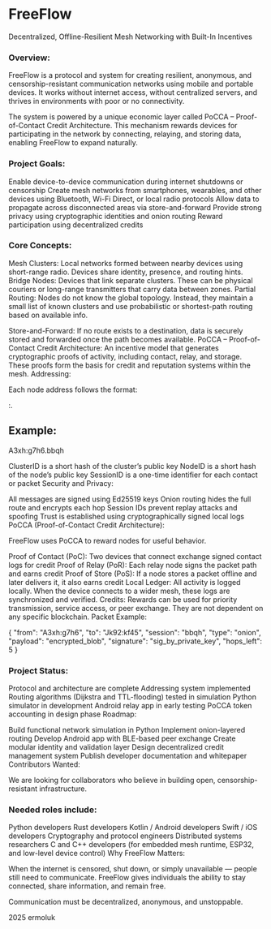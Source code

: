 <h1>FreeFlow</h1>
Decentralized, Offline-Resilient Mesh Networking with Built-In Incentives

<h3>Overview:</h3>

FreeFlow is a protocol and system for creating resilient, anonymous, and censorship-resistant communication networks using mobile and portable devices.
It works without internet access, without centralized servers, and thrives in environments with poor or no connectivity.

The system is powered by a unique economic layer called PoCCA – Proof-of-Contact Credit Architecture. This mechanism rewards devices for participating in the network by connecting, relaying, and storing data, enabling FreeFlow to expand naturally.

<h3>Project Goals:</h3>

Enable device-to-device communication during internet shutdowns or censorship
Create mesh networks from smartphones, wearables, and other devices using Bluetooth, Wi-Fi Direct, or local radio protocols
Allow data to propagate across disconnected areas via store-and-forward
Provide strong privacy using cryptographic identities and onion routing
Reward participation using decentralized credits

<h3>Core Concepts:</h3>

Mesh Clusters: Local networks formed between nearby devices using short-range radio. Devices share identity, presence, and routing hints.
Bridge Nodes: Devices that link separate clusters. These can be physical couriers or long-range transmitters that carry data between zones.
Partial Routing: Nodes do not know the global topology. Instead, they maintain a small list of known clusters and use probabilistic or shortest-path routing based on available info.

Store-and-Forward: If no route exists to a destination, data is securely stored and forwarded once the path becomes available.
PoCCA – Proof-of-Contact Credit Architecture: An incentive model that generates cryptographic proofs of activity, including contact, relay, and storage. These proofs form the basis for credit and reputation systems within the mesh.
Addressing:

Each node address follows the format:

<ClusterID>:<NodeID>.<SessionID>

<h2>Example:</h2>

A3xh:g7h6.bbqh

ClusterID is a short hash of the cluster’s public key
NodeID is a short hash of the node’s public key
SessionID is a one-time identifier for each contact or packet
Security and Privacy:

All messages are signed using Ed25519 keys
Onion routing hides the full route and encrypts each hop
Session IDs prevent replay attacks and spoofing
Trust is established using cryptographically signed local logs
PoCCA (Proof-of-Contact Credit Architecture):

FreeFlow uses PoCCA to reward nodes for useful behavior.

Proof of Contact (PoC): Two devices that connect exchange signed contact logs for credit
Proof of Relay (PoR): Each relay node signs the packet path and earns credit
Proof of Store (PoS): If a node stores a packet offline and later delivers it, it also earns credit
Local Ledger: All activity is logged locally. When the device connects to a wider mesh, these logs are synchronized and verified.
Credits: Rewards can be used for priority transmission, service access, or peer exchange. They are not dependent on any specific blockchain.
Packet Example:

{
"from": "A3xh:g7h6",
"to": "Jk92:kf45",
"session": "bbqh",
"type": "onion",
"payload": "encrypted_blob",
"signature": "sig_by_private_key",
"hops_left": 5
}

<h3>Project Status:</h3>

Protocol and architecture are complete
Addressing system implemented
Routing algorithms (Dijkstra and TTL-flooding) tested in simulation
Python simulator in development
Android relay app in early testing
PoCCA token accounting in design phase
Roadmap:

Build functional network simulation in Python
Implement onion-layered routing
Develop Android app with BLE-based peer exchange
Create modular identity and validation layer
Design decentralized credit management system
Publish developer documentation and whitepaper
Contributors Wanted:

We are looking for collaborators who believe in building open, censorship-resistant infrastructure.

<h3>Needed roles include:</h3>

Python developers
Rust developers
Kotlin / Android developers
Swift / iOS developers
Cryptography and protocol engineers
Distributed systems researchers
C and C++ developers (for embedded mesh runtime, ESP32, and low-level device control)
Why FreeFlow Matters:

When the internet is censored, shut down, or simply unavailable — people still need to communicate. FreeFlow gives individuals the ability to stay connected, share information, and remain free.

Communication must be decentralized, anonymous, and unstoppable.

2025 ermoluk


